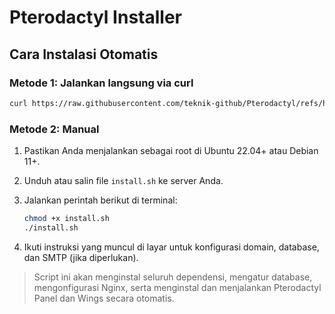 # Pterodactyl Installer

## Cara Instalasi Otomatis

### Metode 1: Jalankan langsung via curl

```bash
curl https://raw.githubusercontent.com/teknik-github/Pterodactyl/refs/heads/main/install.sh | sudo bash
```

### Metode 2: Manual

1. Pastikan Anda menjalankan sebagai root di Ubuntu 22.04+ atau Debian 11+.
2. Unduh atau salin file `install.sh` ke server Anda.
3. Jalankan perintah berikut di terminal:

   ```bash
   chmod +x install.sh
   ./install.sh
   ```

4. Ikuti instruksi yang muncul di layar untuk konfigurasi domain, database, dan SMTP (jika diperlukan).

> Script ini akan menginstal seluruh dependensi, mengatur database, mengonfigurasi Nginx, serta menginstal dan menjalankan Pterodactyl Panel dan Wings secara otomatis.